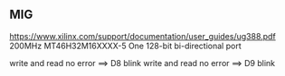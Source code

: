 ## MIG
  https://www.xilinx.com/support/documentation/user_guides/ug388.pdf
  200MHz
  MT46H32M16XXXX-5
  One 128-bit bi-directional port

write and read no error ==> D8 blink
write and read no error ==> D9 blink
